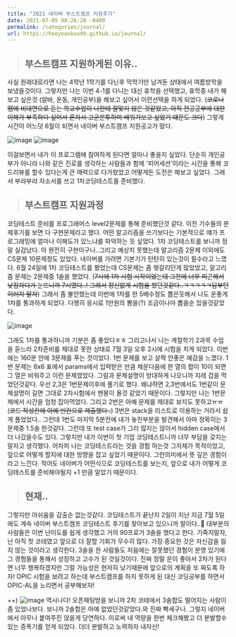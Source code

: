 ```yaml
---
title: "2021 네이버 부스트캠프 지원후기"
date: 2021-07-05 08:26:28 -0400
permalink: /categories/journal/
url: https://heeyeonkoo99.github.io/journal/
---
```


> ## 부스트캠프 지원하게된 이유..   


사실 원래대로라면 나는 4학년 1학기를 다닌후 막학기만 남겨둔 상태에서 여름방학을 보냈을것이다. 그렇지만 나는 이번 4-1를 다니는 대신 휴학을 선택했고, 휴학중 내가 해보고 싶은것 (알바, 운동, 개인공부)을 해보고 싶어서 이런선택을 하게 되었다. (~~코로나땜에 비대면으로 듣는 학교수업이 나한테 잘맞지 않은 것같았고, 아직 전공공부에 대한 이해가 부족하다 싶어서 혼자서 고군분투하며 배워가보고 싶었기 떄문도 크다~~) 그렇게 시간이 어느덧 6월이 되면서 네이버 부스트캠프 지원공고가 떴다. 

![image](https://user-images.githubusercontent.com/68431716/124427914-ffbfc680-dda6-11eb-982e-a63af0ef12c0.png)
![image](https://user-images.githubusercontent.com/68431716/124426788-7b207880-dda5-11eb-9ae6-a6f093735446.png)



이걸보면서 내가 이 프로그램에 참여하게 된다면 얼마나 좋을지 싶었다. 단순히 개인공부가 아니라 나와 같은 진로를 생각하는 사람들과 함께 '피어세션'이라는 시간을 통해 코드리뷰를 할수 있다는게 큰 매력으로 다가왔었고 어떻게든 도전은 해보고 싶었다. 그래서 부랴부랴 자소서를 쓰고 1차코딩테스트를 준비했다. 

> ## 부스트캠프 지원과정


코딩테스트 준비를 프로그래머스 level2문제를 통해 준비했던것 같다. 이전 기수들의 문제후기를 보면 다 구현문제라고 했다. 어떤 알고리즘을 쓰기보다는 기본적으로 얘가 프로그래밍에 얼마나 이해도가 있느냐를 파악하는 듯 싶었다. 1차 코딩테스트를 보니까 정말 실감났다. 아 완전히 구현이구나..그리고 예상치 못했는데 알고리즘 2문제 이외에도 CS문제 10문제정도 있었다. 네이버를 가려면 기본기가 탄탄히 있는것이 필수라고 느꼈다. 6월 24일에 1차 코딩테스트를 봤었는데 CS문제는 좀 헷갈리던게 많았었고, 알고리즘 문제는 2문제중 1솔을 했었다. (~~7시에 1차 시험 시작이었는데 그전에 너무 피곤해서 낮잠자다가 눈뜨니까 7시였다..! 그래서 정신없게 시험을 봤던것같다..ㅋㅋㅋㅋㅋ담부턴 이러지 말자~~) 그래서 좀 불안했는데 이번에 1차를 한 5배수정도 뽑은듯해서 나도 운좋게 1차를 통과하게 되었다. 다행히 응시료 1만원의 뽕을(?) 조금이나마 뽑을순 있을것같았다. 

![image](https://user-images.githubusercontent.com/68431716/124428290-79f04b00-dda7-11eb-8f3c-97086bdbf1ed.png)

그래도 1차를 통과하니까 기분은 좀 좋았다ㅎㅎ 그리고나서 나는 계절학기 2과목 수업을 듣느라 2차준비를 제대로 못한 상태로 7월 3일 오후 2시에 시험을 치게 되었다. 이번에는 160분 안에 3문제를 푸는 것이었다. 1번 문제를 보고 살짝 안좋은 예감을 느꼈다. 1번 문제는 6x6 표에서 params에서 입력받은 만큼 채운다음에 한 열의 합이 10이 되면 그 열은 비워주고 이런 문제였었다. 그림과 문제설명이 방대하게 나오니까 지레 겁을 먹었던것같다. 우선 2,3은 1번문제이후에 풀기로 했다. 왜냐하면 2,3번에서도 1번같이 문제설명이 길면 그대로 2차시험에서 멘붕이 올것 같았기 때문이다. 
그렇지만 나는 1번문제에서 시간을 엄청 잡아먹었다. 그리고 2번은 아예 문제를 제대로 보지도 못하고ㅠㅠ(~~코드 작성칸에 아예 빈칸으로 제출했다..~~) 3번은 stack을 리스트로 이용하는 거라서 쉽게 풀었었다.. 그런데 1번도 마지막 5분전에 내가 놓친부분을 발견해서 아마 정확히는 3문제중 1.5솔 한것같다. 그런데 또 test case가 그리 많지는 않아서 hidden case에서 더 나갔을수도 있다. 그렇지만 내가 이번이 첫 기업 코딩테스트니까 너무 부담을 갖지는 말자고 생각했다. 어차피 나는 코딩테스트라는 것을 경험 하는것 그자체가 목적이었고, 앞으로 어떻게 할지에 대한 방향을 잡고 싶었기 때문이다. 그런의미에서 뜻 깊은 경험이라고 느낀다. 적어도 네이버가 어떤식으로 코딩테스트를 보는지, 앞으로 내가 어떻게 코딩테스트를 준비해야될지 +1 만큼 알았기 때문이다.

> ## 현재..


그렇지만 아쉬움을 감출순 없는것같다. 코딩테스트가 끝난지 2일이 지난 지금 7월 5일에도 계속 네이버 부스트캠프 코딩테스트 후기를 찾아보고 있으니까 말이다..🤣 대부분의 사람들은 이번 난이도를 쉽게 생각했고 거의 90프로가 3솔을 했다고 한다. 기죽지말자, 난 아직 첫 코테였고 앞으로 더 잘할 기회가 무수히 많다. 가장 중요한 것은 자신감을 잃지 않는 것이라고 생각한다. 3솔을 한 사람들도 처음에는 잘못했던 경험이 분명 있기에 그 경험들을 통해서 성장하고 고수가 된 것일것이다. 진짜 정말 운이 좋아서 2차가 된다면 너무 행복하겠지만 그럴 가능성은 현저히 낮기때문에 앞으로의 계획을 또 짜도록 하자! OPIC 시험을 보려고 하는데 부스트캠프를 하지 못하게 된 대신 코딩공부를 하면서 OPIC-AL을 노리면서 공부해보자! 
 
 ++)
 ![image](https://user-images.githubusercontent.com/68431716/125412086-899c0f00-e3f9-11eb-87c0-5de1c990807b.png)
역시나다! 오픈채팅방을 보니까 2차 코테에서 3솔합도 떨어지는 사람이 좀 있었나보다. 보니까 2솔합은 아예 없었던것같았다.와 진짜 빡세구나. 그렇지 네이버에서 아무나 붙여주진 않을게 당연하다. 이로써 내 역량을 한번 체크해봤고 더 분발할수 있는 증폭기를 얻게 되었다. 더더 분발하고 노력하자 내자신!







[jekyll-docs]: https://jekyllrb.com/docs/home
[jekyll-gh]:   https://github.com/jekyll/jekyll
[jekyll-talk]: https://talk.jekyllrb.com/

